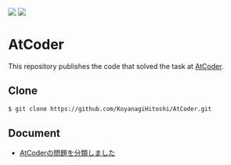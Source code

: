 ![](https://img.shields.io/badge/Python-3.8.2-informational.svg)
![](https://img.shields.io/badge/PyPy3-7.3.0-informational.svg)

# AtCoder

This repository publishes the code that solved the task at [AtCoder](https://atcoder.jp/).

## Clone 

```bash
$ git clone https://github.com/KoyanagiHitoshi/AtCoder.git
```

## Document

* [AtCoderの問題を分類しました](https://qiita.com/KoyanagiHitoshi/items/32dc42d8c5ee75339e54)
